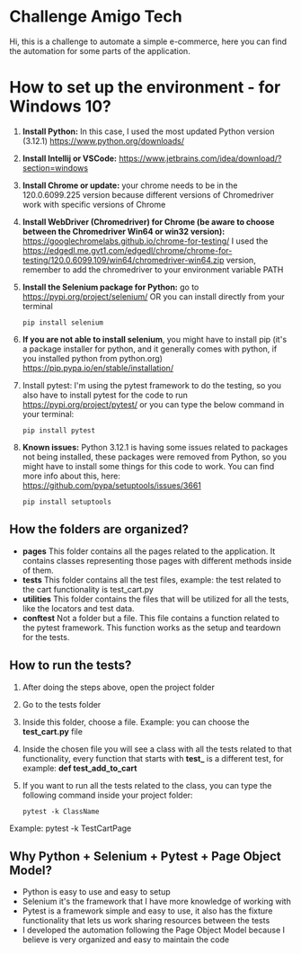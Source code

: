 # Challenge Amigo Tech

Hi, this is a challenge to automate a simple e-commerce, here you can find the automation for some parts of the application.


# How to set up the environment - for Windows 10?

 1. **Install Python:**
	 In this case, I used the most updated Python version (3.12.1) https://www.python.org/downloads/
2. **Install Intellij or VSCode:** https://www.jetbrains.com/idea/download/?section=windows 
3. **Install Chrome or update:** 
your chrome needs to be in the 120.0.6099.225 version because different versions of Chromedriver work with specific versions of Chrome
4. **Install WebDriver (Chromedriver) for Chrome (be aware to choose between the Chromedriver Win64 or win32 version):** 
https://googlechromelabs.github.io/chrome-for-testing/
I used the https://edgedl.me.gvt1.com/edgedl/chrome/chrome-for-testing/120.0.6099.109/win64/chromedriver-win64.zip version, remember to add the chromedriver to your environment variable PATH
5. **Install the Selenium package for Python:** 
go to https://pypi.org/project/selenium/ OR you can install directly from your terminal

    <code>pip install selenium</code>
    
6. **If you are not able to install selenium**, you might have to install pip (it's a package installer for python, and it generally comes with python, if you installed python from python.org) https://pip.pypa.io/en/stable/installation/
7. Install pytest:
I'm using the pytest framework to do the testing, so you also have to install pytest for the code to run https://pypi.org/project/pytest/ or you can type the below command in your terminal:

    <code>pip install pytest</code>

9. **Known issues:**
Python 3.12.1 is having some issues related to packages not being installed, these packages were removed from Python, so you might have to install some things for this code to work. You can find more info about this, here: https://github.com/pypa/setuptools/issues/3661

    <code>pip install setuptools</code>


## How the folders are organized?

 - **pages**
 This folder contains all the pages related to the application. It contains classes representing those pages with different methods inside of them.
 - **tests**
 This folder contains all the test files, example: the test related to the cart functionality is test_cart.py
 - **utilities**
 This folder contains the files that will be utilized for all the tests, like the locators and test data.
 - **conftest**
 Not a folder but a file. This file contains a function related to the pytest framework. This function works as the setup and teardown for the tests.


## How to run the tests?
1. After doing the steps above, open the project folder
2. Go to the tests folder
3. Inside this folder, choose a file. Example: you can choose the **test_cart.py** file
4. Inside the chosen file you will see a class with all the tests related to that functionality, every function that starts with **test_** is a different test, for example: **def test_add_to_cart**
5. If you want to run all the tests related to the class, you can type the following command inside your project folder:

    <code>pytest -k ClassName</code>

Example: pytest -k TestCartPage

## Why Python + Selenium + Pytest + Page Object Model?
- Python is easy to use and easy to setup
- Selenium it's the framework that I have more knowledge of working with
- Pytest is a framework simple and easy to use, it also has the fixture functionality that lets us work sharing resources between the tests
- I developed the automation following the Page Object Model because I believe is very organized and easy to maintain the code 

